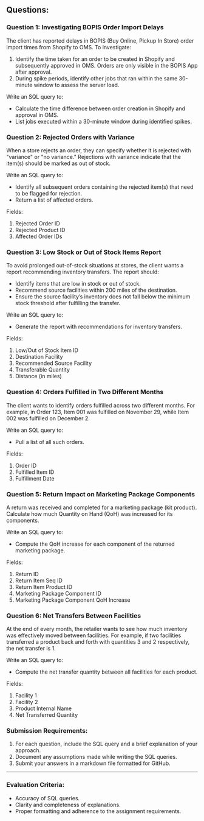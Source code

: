 ## Questions:

### Question 1: Investigating BOPIS Order Import Delays
The client has reported delays in BOPIS (Buy Online, Pickup In Store) order import times from Shopify to OMS. To investigate:

1. Identify the time taken for an order to be created in Shopify and subsequently approved in OMS. Orders are only visible in the BOPIS App after approval.
2. During spike periods, identify other jobs that ran within the same 30-minute window to assess the server load.

Write an SQL query to:
- Calculate the time difference between order creation in Shopify and approval in OMS.
- List jobs executed within a 30-minute window during identified spikes.

### Question 2: Rejected Orders with Variance
When a store rejects an order, they can specify whether it is rejected with "variance" or "no variance." Rejections with variance indicate that the item(s) should be marked as out of stock.

Write an SQL query to:
- Identify all subsequent orders containing the rejected item(s) that need to be flagged for rejection.
- Return a list of affected orders.

Fields:
1. Rejected Order ID
2. Rejected Product ID
3. Affected Order IDs

### Question 3: Low Stock or Out of Stock Items Report
To avoid prolonged out-of-stock situations at stores, the client wants a report recommending inventory transfers. The report should:
- Identify items that are low in stock or out of stock.
- Recommend source facilities within 200 miles of the destination.
- Ensure the source facility’s inventory does not fall below the minimum stock threshold after fulfilling the transfer.

Write an SQL query to:
- Generate the report with recommendations for inventory transfers.

Fields:
1. Low/Out of Stock Item ID
2. Destination Facility
3. Recommended Source Facility
4. Transferable Quantity
5. Distance (in miles)

### Question 4: Orders Fulfilled in Two Different Months
The client wants to identify orders fulfilled across two different months. For example, in Order 123, Item 001 was fulfilled on November 29, while Item 002 was fulfilled on December 2.

Write an SQL query to:
- Pull a list of all such orders.

Fields:
1. Order ID
2. Fulfilled Item ID
3. Fulfillment Date

### Question 5: Return Impact on Marketing Package Components
A return was received and completed for a marketing package (kit product). Calculate how much Quantity on Hand (QoH) was increased for its components.

Write an SQL query to:
- Compute the QoH increase for each component of the returned marketing package.

Fields:
1. Return ID
2. Return Item Seq ID
3. Return Item Product ID
4. Marketing Package Component ID
5. Marketing Package Component QoH Increase

### Question 6: Net Transfers Between Facilities
At the end of every month, the retailer wants to see how much inventory was effectively moved between facilities. For example, if two facilities transferred a product back and forth with quantities 3 and 2 respectively, the net transfer is 1.

Write an SQL query to:
- Compute the net transfer quantity between all facilities for each product.

Fields:
1. Facility 1
2. Facility 2
3. Product Internal Name
4. Net Transferred Quantity

### Submission Requirements:
1. For each question, include the SQL query and a brief explanation of your approach.
2. Document any assumptions made while writing the SQL queries.
3. Submit your answers in a markdown file formatted for GitHub.

---

### Evaluation Criteria:
- Accuracy of SQL queries.
- Clarity and completeness of explanations.
- Proper formatting and adherence to the assignment requirements.